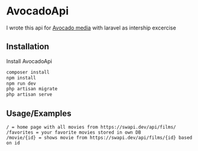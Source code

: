 
# AvocadoApi

I wrote this api for [Avocado media](https://avocado.media/) with laravel as intership excercise


## Installation

Install AvocadoApi

```bash
composer install
npm install
npm run dev
php artisan migrate
php artisan serve
```

## Usage/Examples

```
/ = home page with all movies from https://swapi.dev/api/films/
/favorites = your favorite movies stored in own DB
/movie/{id} = shows movie from https://swapi.dev/api/films/{id} based on id
```
